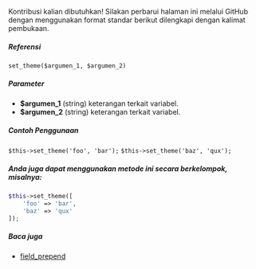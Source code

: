 Kontribusi kalian dibutuhkan!
Silakan perbarui halaman ini melalui GitHub dengan menggunakan format standar berikut dilengkapi dengan kalimat pembukaan.

##### Referensi

`set_theme($argumen_1, $argumen_2)`

##### Parameter
* **$argumen_1** (string) keterangan terkait variabel.
* **$argumen_2** (string) keterangan terkait variabel.

##### Contoh Penggunaan
`$this->set_theme('foo', 'bar');`
`$this->set_theme('baz', 'qux');`


##### Anda juga dapat menggunakan metode ini secara berkelompok, misalnya:
```php
$this->set_theme([
    'foo' => 'bar',
    'baz' => 'qux'
]);
```

##### Baca juga
* [field_prepend](./field_prepend)

